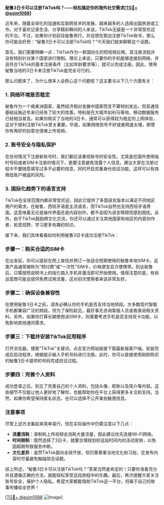 **秘鲁3日卡可以注册TikTok吗？——轻松搞定你的海外社交需求[[TG💪+ @esim1088](https://t.me/s/esim1088)]**

近年来，随着全球化的加速和互联网技术的发展，越来越多的人选择出国旅游或工作。对于喜欢记录生活、分享精彩瞬间的人来说，TikTok无疑是一个非常受欢迎的平台。不过，如果你计划前往秘鲁旅行，并且想在那边注册TikTok账号，那么你可能会好奇：“秘鲁3日卡可以注册TikTok吗？”今天我们就来聊聊这个话题。

首先，我们需要明确一点：TikTok作为一款国际化的短视频应用，其注册流程并没有特别针对某个国家进行限制。理论上来说，只要你的手机能够连接到网络，并且符合TikTok的基本注册条件（比如年龄要求等），就可以完成注册。因此，使用秘鲁当地的3日卡来注册TikTok是完全可行的。

那么问题来了，为什么很多人会担心这个问题呢？这主要与以下几个方面有关：

### **1. 网络环境是否稳定**
秘鲁作为一个南美洲国家，虽然经济相对发展中国家而言不算特别发达，但其通信基础设施近年来已经有了较大的改善。特别是在大城市如利马等地，移动数据服务已经相当普及。如果你购买了当地的3日卡，通常可以获得较为稳定的上网体验，这对于顺利注册TikTok至关重要。毕竟，如果网络信号不好或者网速太慢，即使你有再好的创意也很难上传视频。

### **2. 账号安全与隐私保护**
在任何情况下注册新账号时，我们都应该重视账号的安全性。尤其是在国外使用临时号码或者SIM卡注册的情况下，更要注意避免泄露个人信息。建议大家在注册过程中不要随意填写过多不必要的信息，同时开启双重身份验证功能，这样可以有效降低账户被盗的风险。

### **3. 国际化趋势下的语言支持**
TikTok在全球范围内都非常受欢迎，因此它提供了多国语言版本以满足不同地区用户的需求。在秘鲁，西班牙语是主流语言，而TikTok自然也支持西班牙语界面。这意味着无论是操作界面还是内容创作，都不会因为语言障碍而感到困扰。此外，由于TikTok鼓励跨文化交流，你还可以通过关注其他国家和地区的内容创作者，拓宽视野，学习更多有趣的知识。

接下来，我们具体看看如何利用秘鲁3日卡成功注册TikTok：

### **步骤一：购买合适的SIM卡**
在出发前，你可以提前在网上查找并预订一张适合短期使用的秘鲁本地SIM卡。这类产品通常被称为“预付费”或“一次性”SIM卡，价格便宜且方便携带。到达秘鲁后，只需按照说明书上的指引插入手机并激活即可开始使用。值得注意的是，有些运营商可能会提供免费试用流量，这对初次使用者来说非常友好。

### **步骤二：确保设备兼容性**
在使用秘鲁3日卡之前，请务必确认你的手机是否支持当地频段。大多数现代智能手机都兼容广泛的频段，但为了保险起见，最好事先咨询客服人员或者查阅相关资料。另外，如果你打算长期使用该SIM卡，则需要考虑手机是否支持双卡功能，以免影响其他通讯需求。

### **步骤三：下载并安装TikTok应用程序**
打开浏览器，搜索“TikTok”关键词，点击官方网站链接下载最新版客户端。安装完成后启动程序，根据提示输入手机号码进行注册。此时，你可以直接使用刚刚购买的秘鲁3日卡提供的号码完成验证过程。

### **步骤四：完善个人资料**
成功登录之后，别忘了完善自己的个人资料，包括头像、昵称以及简介等内容。这些细节不仅能让他人更好地了解你，也能帮助你在平台上获得更多关注和支持。当然，如果你希望保持匿名状态，也可以选择不公开某些敏感信息。

### **注意事项**
尽管上述方法看起来简单易行，但在实际操作中仍需注意以下几点：
- **流量消耗**：录制和上传视频会消耗大量流量，因此建议优先连接Wi-Fi网络。
- **时间限制**：既然选择了3日卡，就要合理规划好这段时间内的活动安排，以免因超期导致服务中断。
- **文化差异**：虽然TikTok面向全球开放，但仍需尊重当地文化和习俗，在发布内容时尽量避免触碰禁忌话题。

综上所述，“秘鲁3日卡可以注册TikTok吗？”答案当然是肯定的！只要你准备充分并且遵循正确的方法，就能轻松享受这段旅程中的乐趣。最后，再次提醒大家关注账号安全，保护个人隐私。希望大家都能借助TikTok这一平台，将属于自己的故事传播给全世界！

[[TG💪+ @esim1088](https://t.me/s/esim1088) ![Image](https://i.postimg.cc/4NQfJmqS/Snipaste-2025-05-13-00-14-12.png)]
